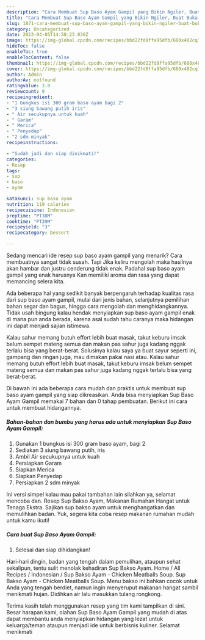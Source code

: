 ```yaml
---
description: "Cara Membuat Sup Baso Ayam Gampil yang Bikin Ngiler, Buat Buka Puasa Lezat Sekali"
title: "Cara Membuat Sup Baso Ayam Gampil yang Bikin Ngiler, Buat Buka Puasa Lezat Sekali"
slug: 1871-cara-membuat-sup-baso-ayam-gampil-yang-bikin-ngiler-buat-buka-puasa-lezat-sekali
category: Uncategorized
date: 2023-04-05T14:50:23.036Z
image: https://img-global.cpcdn.com/recipes/bbd22fd8ffa95dfb/680x482cq70/sup-baso-ayam-gampil-foto-resep-utama.jpg
hideToc: false
enableToc: true
enableTocContent: false
thumbnail: https://img-global.cpcdn.com/recipes/bbd22fd8ffa95dfb/680x482cq70/sup-baso-ayam-gampil-foto-resep-utama.jpg
cover: https://img-global.cpcdn.com/recipes/bbd22fd8ffa95dfb/680x482cq70/sup-baso-ayam-gampil-foto-resep-utama.jpg
author: Admin
authorAv: notfound
ratingvalue: 3.8
reviewcount: 9
recipeingredient:
- "1 bungkus isi 300 gram baso ayam bagi 2"
- "3 siung bawang putih iris"
- " Air secukupnya untuk kuah"
- " Garam"
- " Merica"
- " Penyedap"
- "2 sdm minyak"
recipeinstructions:

- "Sudah jadi dan siap dinikmati!"
categories:
- Resep
tags:
- sup
- baso
- ayam

katakunci: sup baso ayam 
nutrition: 119 calories
recipecuisine: Indonesian
preptime: "PT38M"
cooktime: "PT39M"
recipeyield: "3"
recipecategory: Dessert

---
```



Sedang mencari ide resep sup baso ayam gampil yang menarik? Cara membuatnya sangat tidak susah. Tapi Jika keliru mengolah maka hasilnya akan hambar dan justru cenderung tidak enak. Padahal sup baso ayam gampil yang enak harusnya Kan memiliki aroma dan rasa yang dapat memancing selera kita.


Ada beberapa hal yang sedikit banyak berpengaruh terhadap kualitas rasa dari sup baso ayam gampil, mulai dari jenis bahan, selanjutnya pemilihan bahan segar dan bagus, hingga cara mengolah dan menghidangkannya. Tidak usah bingung kalau hendak menyiapkan sup baso ayam gampil enak di mana pun anda berada, karena asal sudah tahu caranya maka hidangan ini dapat menjadi sajian istimewa.

Kalau sahur memang butuh effort lebih buat masak, takut keburu imsak belum sempet mateng semua dan makan pas sahur juga kadang nggak terlalu bisa yang berat-berat. Solusinya kalau saya ya buat sayur seperti ini, gampang dan ringan juga, mau dimakan pakai nasi atau. Kalau sahur memang butuh effort lebih buat masak, takut keburu imsak belum sempet mateng semua dan makan pas sahur juga kadang nggak terlalu bisa yang berat-berat.


Di bawah ini ada beberapa cara mudah dan praktis untuk membuat sup baso ayam gampil yang siap dikreasikan. Anda bisa menyiapkan Sup Baso Ayam Gampil memakai 7 bahan dan 0 tahap pembuatan. Berikut ini cara untuk membuat hidangannya.

<!--inarticleads1-->

##### Bahan-bahan dan bumbu yang harus ada untuk menyiapkan Sup Baso Ayam Gampil:

1. Gunakan 1 bungkus isi 300 gram baso ayam, bagi 2
1. Sediakan 3 siung bawang putih, iris
1. Ambil  Air secukupnya untuk kuah
1. Persiapkan  Garam
1. Siapkan  Merica
1. Siapkan  Penyedap
1. Persiapkan 2 sdm minyak


Ini versi simpel kalau mau pakai tambahan lain silahkan ya, selamat mencoba dan. Resep Sup Bakso Ayam, Makanan Rumahan Hangat untuk Tenaga Ekstra. Sajikan sup bakso ayam untuk menghangatkan dan memulihkan badan. Yuk, segera kita coba resep makanan rumahan mudah untuk kamu ikuti! 

<!--inarticleads2-->

##### Cara buat Sup Baso Ayam Gampil:


1. Selesai dan siap dihidangkan!

Hari-hari dingin, badan yang tengah dalam pemulihan, ataupun sehat sekalipun, tentu sulit menolak kehadiran Sup Bakso Ayam. Home / All Recipes / Indonesian / Sup Bakso Ayam - Chicken Meatballs Soup. Sup Bakso Ayam - Chicken Meatballs Soup. Menu bakso ini bahkan cocok untuk Anda yang tengah berdiet, namun ingin menyeruput makanan hangat sambil menikmati hujan. Didihkan air lalu masukkan tulang rongkong. 

Terima kasih telah menggunakan resep yang tim kami tampilkan di sini. Besar harapan kami, olahan Sup Baso Ayam Gampil yang mudah di atas dapat membantu anda menyiapkan hidangan yang lezat untuk keluarga/teman ataupun menjadi ide untuk berbisnis kuliner. Selamat menikmati
